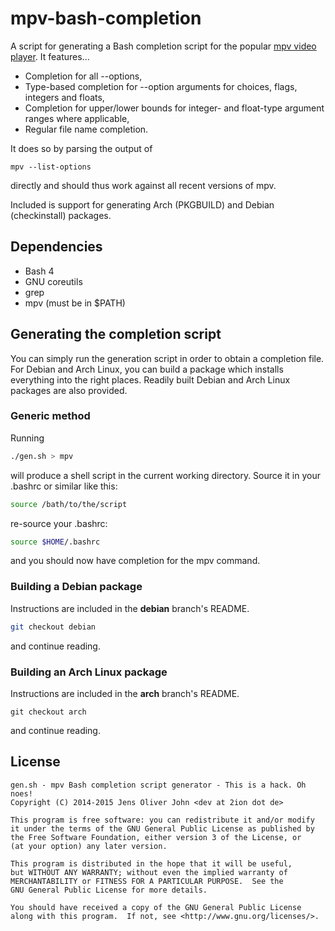 # mpv-bash-completion

A script for generating a Bash completion script for the popular [mpv
video player](https://github.com/mpv-player/mpv).
It features...

* Completion for all --options,
* Type-based completion for --option arguments for choices, flags,
  integers and floats,
* Completion for upper/lower bounds for integer- and float-type argument
  ranges where applicable,
* Regular file name completion.

It does so by parsing the output of
```
mpv --list-options
```
directly and should thus work against all recent versions of mpv.

Included is support for generating Arch (PKGBUILD) and Debian
(checkinstall) packages.

## Dependencies

* Bash 4
* GNU coreutils
* grep
* mpv (must be in $PATH)

## Generating the completion script

You can simply run the generation script in order to obtain a completion
file. For Debian and Arch Linux, you can build a package which installs
everything into the right places. Readily built Debian and Arch Linux
packages are also provided.

### Generic method

Running
```sh
./gen.sh > mpv
```
will produce a shell script in the current working directory.
Source it in your .bashrc or similar like this:
```sh
source /bath/to/the/script
```
re-source your .bashrc:
```sh
source $HOME/.bashrc
```
and you should now have completion for the mpv command.

### Building a Debian package

Instructions are included in the __debian__ branch's README.

```sh
git checkout debian
```

and continue reading.

### Building an Arch Linux package

Instructions are included in the __arch__ branch's README.

```
git checkout arch
```

and continue reading.

## License

```
gen.sh - mpv Bash completion script generator - This is a hack. Oh noes!
Copyright (C) 2014-2015 Jens Oliver John <dev at 2ion dot de>

This program is free software: you can redistribute it and/or modify
it under the terms of the GNU General Public License as published by
the Free Software Foundation, either version 3 of the License, or
(at your option) any later version.

This program is distributed in the hope that it will be useful,
but WITHOUT ANY WARRANTY; without even the implied warranty of
MERCHANTABILITY or FITNESS FOR A PARTICULAR PURPOSE.  See the
GNU General Public License for more details.

You should have received a copy of the GNU General Public License
along with this program.  If not, see <http://www.gnu.org/licenses/>.
```

